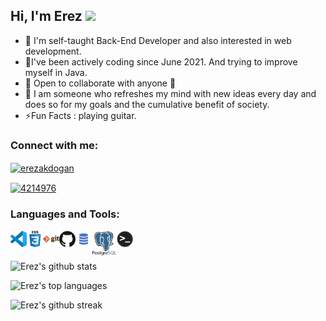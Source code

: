 ## Hi, I'm Erez <img src="https://media.giphy.com/media/hvRJCLFzcasrR4ia7z/giphy.gif" width="25px">

- 🔭 I'm self-taught Back-End Developer and also interested in web development.
- 🌱I've been actively coding since June 2021.
And trying to improve myself in Java.
- 👯 Open to collaborate with anyone 🤣
- 🥅 I am someone who refreshes my mind with new ideas every day and does so for my goals and the cumulative benefit of society.
- ⚡Fun Facts :  playing guitar.


### Connect with me:

<a href="https://linkedin.com/in/erez-akdogan-57968a11a/" target="blank"><img align="center" src="https://raw.githubusercontent.com/rahuldkjain/github-profile-readme-generator/master/src/images/icons/Social/linked-in-alt.svg" alt="erezakdogan" height="30" width="40" /></a>

<a href="https://stackoverflow.com/users/16358915/erez-akdogan" target="blank"><img align="center" src="https://raw.githubusercontent.com/rahuldkjain/github-profile-readme-generator/master/src/images/icons/Social/stack-overflow.svg" alt="4214976" height="30" width="40" /></a>
<br />

### Languages and Tools:

<img align="left" alt="Visual Studio Code" width="26px" src="https://raw.githubusercontent.com/github/explore/80688e429a7d4ef2fca1e82350fe8e3517d3494d/topics/visual-studio-code/visual-studio-code.png" />

<img align="left" alt="CSS3" width="26px" src="https://raw.githubusercontent.com/github/explore/80688e429a7d4ef2fca1e82350fe8e3517d3494d/topics/css/css.png" />

<img align="left" alt="Git" width="26px" src="https://raw.githubusercontent.com/github/explore/80688e429a7d4ef2fca1e82350fe8e3517d3494d/topics/git/git.png" />

<img align="left" alt="GitHub" width="26px" src="https://raw.githubusercontent.com/github/explore/78df643247d429f6cc873026c0622819ad797942/topics/github/github.png" />
<img align="left" alt="SQL" width="26px" src="https://raw.githubusercontent.com/github/explore/80688e429a7d4ef2fca1e82350fe8e3517d3494d/topics/sql/sql.png" />

<img align="left" src="https://raw.githubusercontent.com/devicons/devicon/master/icons/postgresql/postgresql-original-wordmark.svg" alt="postgresql" width="40" height="40"/>

<img align="left" alt="Terminal" width="26px" src="https://raw.githubusercontent.com/github/explore/80688e429a7d4ef2fca1e82350fe8e3517d3494d/topics/terminal/terminal.png" />

<br />
<br />



![Erez's github stats](https://github-readme-stats.vercel.app/api?username=erezakdogan&theme=blue-white&show_icons=true)

![Erez's top languages](https://github-readme-stats.vercel.app/api/top-langs/?username=erezakdogan&theme=blue-brown&show_icons=true)

![Erez's github streak](https://github-readme-streak-stats.herokuapp.com/?user=erezakdogan&theme=blue-brown)



